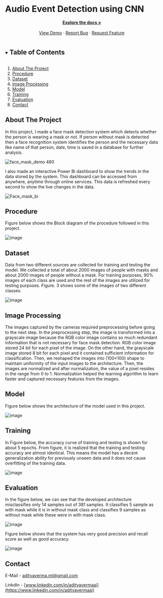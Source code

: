 # Audio Event Detection using CNN

<p align="center">
    <a href="https://github.com/adityavermaAI/Audio-Event-Detection"><strong>Explore the docs »</strong></a>
    <br />
    <br />
    <a href="">View Demo</a>
    ·
    <a href="https://github.com/adityavermaAI/Audio-Event-Detection/issues">Report Bug</a>
    ·
    <a href="https://github.com/adityavermaAI/Audio-Event-Detection/issues">Request Feature</a>
</p>

<details open="open">
  <summary><h2 style="display: inline-block">Table of Contents</h2></summary>
  <ol>
    <li><a href="#about-the-project">About The Project<a></li>
    <li><a href="#procedure">Procedure</a></li>
    <li><a href="#dataset">Dataset</a></li>
    <li><a href="#image-Processing">Image Processing</a></li>
    <li><a href="#model">Model</a></li>
    <li><a href="#training">Training</a></li>
    <li><a href="#evaluation">Evaluation</a></li>
    <li><a href="#contact">Contact</a></li>
  </ol>
</details>

## About The Project

In this project, I made a face mask detection system which detects whether the person is wearing a mask or not. If person without mask is detected then a face recognition system identifies the person and the necessary data like name of that person, date, time is saved in a database for further analysis.

![face_mask_demo 480](https://user-images.githubusercontent.com/72017583/115714561-dd680080-a394-11eb-8b76-c04c9687acf5.gif)

I also made an interactive Power Bi dashboard to show the trends in the data stored by the system. This dashboard can be accessed from anywhere, anytime through online services. This data is refreshed every second to show the live changes in the data.

![Face_mask_bi](https://user-images.githubusercontent.com/72017583/115701276-3f206e80-a385-11eb-908a-25b18b091bb0.gif)

## Procedure

Figure below shows the Block diagram of the procedure followed in this project.

![image](https://user-images.githubusercontent.com/72017583/115590219-595b3d80-a2ee-11eb-80d0-eb1f25e9fd20.png)

## Dataset

Data from two different sources are collected for training and testing the model. We collected a total of about 2000 images of people with masks and about 2000 images of people without a mask. For training purposes, 90% images of each class are used and the rest of the images are utilized for testing purposes. Figure. 3 shows some of the images of two different classes.

![image](https://user-images.githubusercontent.com/72017583/115589201-3419ff80-a2ed-11eb-8cec-09da9e274be4.png)


## Image Processing

The images captured by the cameras required preprocessing before going to the next step. In the preprocessing step, the image is transformed into a grayscale image because the RGB color image contains so much redundant information that is not necessary for face mask detection. RGB color image stored 24 bit for each pixel of the image. On the other hand, the grayscale image stored 8 bit for each pixel and it contained sufficient information for classification. Then, we reshaped the images into (100×100) shape to maintain uniformity of the input images to the architecture. Then, the images are normalized and after normalization, the value of a pixel resides in the range from 0 to 1. Normalization helped the learning algorithm to learn faster and captured necessary features from the images.


## Model

Figure below shows the architecture of the model used in this project.

![image](https://user-images.githubusercontent.com/72017583/114194765-6e8ab080-996d-11eb-84bb-700caacddccb.png)

## Training

In Figure below, the accuracy curve of training and testing is shown for about 5 epochs. From figure, it is realized that the training and testing accuracy are almost identical. This means the model has a decent generalization ability for previously unseen data and it does not cause overfitting of the training data.

![image](https://user-images.githubusercontent.com/72017583/115590693-e30b0b00-a2ee-11eb-8c6f-a58f60a8d9d2.png)

## Evaluation

In the figure below, we can see that the developed architecture misclassifies only 14 samples out of 381 samples. It classifies 5 sample as with mask while it is in without mask class and classifies 9 samples as without mask while these were in with mask class.

![image](https://user-images.githubusercontent.com/72017583/115590778-fae28f00-a2ee-11eb-9e42-e2e5651574c8.png)

Figure below shows that the system has very good precision and recall score as well as good accuracy.

![image](https://user-images.githubusercontent.com/72017583/115590922-29f90080-a2ef-11eb-94a1-a4cf221a84a3.png)


## Contact

E-Mail - adityaverma.ml@gmail.com

LinkdIn - [www.linkedin.com/in/adityavermaai](https://www.linkedin.com/in/adityavermaai)
